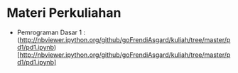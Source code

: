 # Materi Perkuliahan

* Pemrograman Dasar 1 : (http://nbviewer.ipython.org/github/goFrendiAsgard/kuliah/tree/master/pd1/pd1.ipynb)[http://nbviewer.ipython.org/github/goFrendiAsgard/kuliah/tree/master/pd1/pd1.ipynb]
